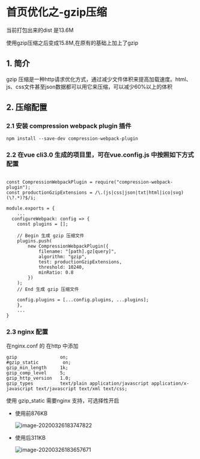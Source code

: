 # 首页优化之-gzip压缩

当前打包出来的dist 是13.6M

使用gzip压缩之后变成15.8M,在原有的基础上加上了gzip

## 1. 简介

gzip 压缩是一种http请求优化方式，通过减少文件体积来提高加载速度。html、js、css文件甚至json数据都可以用它来压缩，可以减少60%以上的体积

## 2. 压缩配置

### 2.1 安装 compression webpack plugin 插件

```
npm install --save-dev compression-webpack-plugin
```

### 2.2 在vue cli3.0 生成的项目里，可在vue.config.js 中按照如下方式配置

```

const CompressionWebpackPlugin = require("compression-webpack-plugin");
const productionGzipExtensions = /\.(js|css|json|txt|html|ico|svg)(\?.*)?$/i;

module.exports = {
 	...
  configureWebpack: config => {
    const plugins = [];

    // Begin 生成 gzip 压缩文件
    plugins.push(
        new CompressionWebpackPlugin({
            filename: "[path].gz[query]",
            algorithm: "gzip",
            test: productionGzipExtensions,
            threshold: 10240,
            minRatio: 0.8
        })
    );
    // End 生成 gzip 压缩文件
    
    config.plugins = [...config.plugins, ...plugins];
	},
	...
}
```

### 2.3 nginx 配置

在nginx.conf 的 在http 中添加

    gzip                on;
    #gzip_static         on;
    gzip_min_length     1k;
    gzip_comp_level     5;
    gzip_http_version   1.0;
    gzip_types          text/plain application/javascript application/x-javascript text/javascript text/xml text/css;
使用 gzip_static  需要nginx 支持，可选择性开启

- 使用前876KB

  ![image-20200326183747822](https://abelsun-1256449468.cos.ap-beijing.myqcloud.com/image/image-20200326183747822.png)

- 使用后311KB

  ![image-20200326183657671](https://abelsun-1256449468.cos.ap-beijing.myqcloud.com/image/image-20200326183657671.png)
